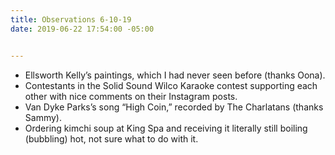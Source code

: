```yaml
---
title: Observations 6-10-19
date: 2019-06-22 17:54:00 -05:00


---
```


- Ellsworth Kelly’s paintings, which I had never seen before (thanks Oona).
- Contestants in the Solid Sound Wilco Karaoke contest supporting each other with nice comments on their Instagram posts.
- Van Dyke Parks’s song “High Coin,” recorded by The Charlatans (thanks Sammy).
- Ordering kimchi soup at King Spa and receiving it literally still boiling (bubbling) hot, not sure what to do with it.
